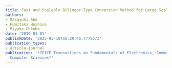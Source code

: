 ```yaml
---
title: Fast and Scalable Bilinear-Type Conversion Method for Large Scale Crypto Schemes
authors:
- Masayuki Abe
- Fumitaka Hoshino
- Miyako Ohkubo
date: '2019-01-01'
publishDate: '2025-05-18T16:29:46.777567Z'
publication_types:
- article-journal
publication: '*IEICE Transactions on Fundamentals of Electronics, Communications and
  Computer Sciences*'
---
```


